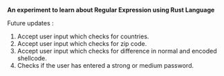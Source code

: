 **An experiment to learn about Regular Expression using Rust Language**

Future updates :

1. Accept user input which checks for countries.
2. Accept user input which checks for zip code.
3. Accept user input which checks for difference in normal and encoded shellcode.
4. Checks if the user has entered a strong or medium password.
